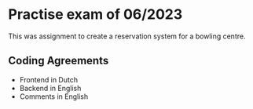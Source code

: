 # Practise exam of 06/2023

This was assignment to create a reservation system for a bowling centre.

## Coding Agreements

- Frontend in Dutch
- Backend in English
- Comments in English
